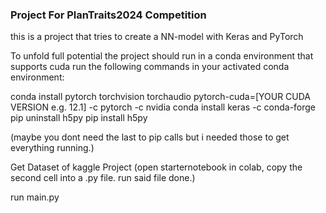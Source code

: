 ### Project For PlanTraits2024 Competition
  this is a project that tries to create a NN-model with Keras and PyTorch

To unfold full potential the project should run in a conda environment that supports cuda
  run the following commands in your activated conda environment:

conda install pytorch torchvision torchaudio pytorch-cuda=[YOUR CUDA VERSION e.g. 12.1] -c pytorch -c nvidia
conda install keras -c conda-forge
pip uninstall h5py
pip install h5py

(maybe you dont need the last to pip calls but i needed those to get everything running.)

Get Dataset of kaggle Project (open starternotebook in colab, copy the second cell into a .py file. run said file done.)

run main.py
